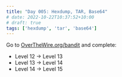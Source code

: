 ```yaml
---
title: "Day 005: Hexdump, TAR, Base64"
# date: 2022-10-22T10:37:52+10:00
# draft: true
tags: ['hexdump', 'tar', 'base64']
---
```

Go to [OverTheWire.org/bandit](https://overthewire.org/wargames/bandit/) and complete:
- Level 12 → Level 13
- Level 13 → Level 14
- Level 14 → Level 15